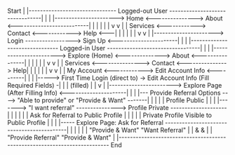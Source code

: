 Start
|
|------------------------------- Logged-out User --------------------------------|
|                                                                                |
|----------------------> Home <---------------> About <--------------------------|
|                            |                      |                            |
|                            v                      v                            |
|                        Services <------------> Contact <------------> Help <---|
|                            |                      |                            |
|                            v                      v                            |
|----------------------> Login -----------------> Sign Up <----------------------|
|
|
|------------------------------- Logged-in User ---------------------------------|
|                                                                                |
|-----------------------> Explore (Home) <--------------> About <----------------|
|                            |                          |                        |
|                            v                          v                        |
|                        Services <---------------> Contact <---------------> Help|
|                            |                          |                        |
|                            v                          v                        |
|                        My Account  <------------> Edit Account Info <----------|
|                                                                                |
|-----> First Time Login (direct to) -> Edit Account Info (Fill Required Fields) -|
|                            | (filled)                                          |
|                            v                                                   |
|-----------------------> Explore Page (After Filling Info) <---------------------|
|                                                                                |
|--- Provide Referral Options ----> "Able to provide" or "Provide & Want" -------|
|                           |                                                    |
|                        Profile Public                                          |
|                                                                                |
|-------> "I want referral" ---------------> Profile Private --------------------|
|                      |                          |                              |
|                    Ask for Referral to Public Profile                          |
|                      |                                                        |
|                    Private Profile Visible to Public Profile                  |
|                                                                                |
|----- Explore Page: Ask for Referral -------------------------------------------|
|   |                                  |                                        |
| "Provide & Want"                   "Want Referral"                            |
|      &                              &                                         |
| "Provide Referral"                 "Provide & Want"                           |
|-------------------------------------------------------------------------- End

